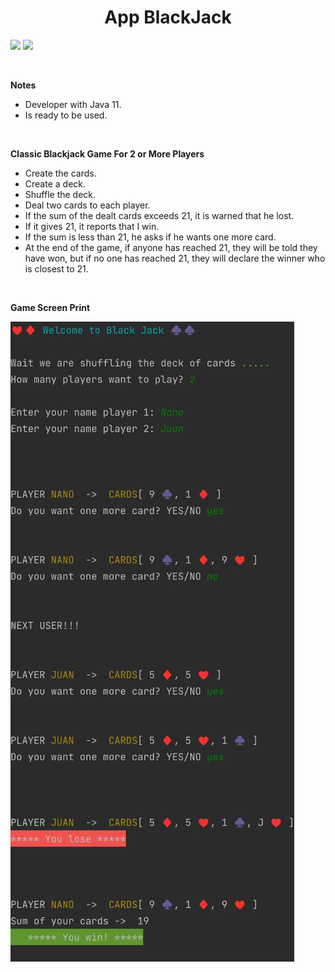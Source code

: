 <h1 align="center"><b> App BlackJack </b></h1>
   <p align="left">
   <img src="https://img.shields.io/badge/Status-Finished-green">
   <img src="https://img.shields.io/badge/Version-v1.0-blue">

   </p>
<br/>

<b>Notes</b>

* Developer with Java 11.
* Is ready to be used.

<br/>

<b>Classic Blackjack Game For 2 or More Players</b>

* Create the cards.
* Create a deck.
* Shuffle the deck.
* Deal two cards to each player.
* If the sum of the dealt cards exceeds 21, it is warned that he lost.
* If it gives 21, it reports that I win.
* If the sum is less than 21, he asks if he wants one more card.
* At the end of the game, if anyone has reached 21, they will be told they have won, but if no one has reached 21, they
  will declare the winner who is closest to 21.

<br/>

<b>Game Screen Print</b>

![game](./media/screenshot.png)

